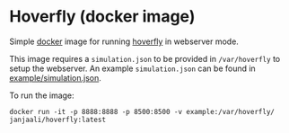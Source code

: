 # Hoverfly (docker image)

Simple [docker] image for running [hoverfly] in webserver mode.

This image requires a `simulation.json` to be provided in `/var/hoverfly` to setup the webserver. An example `simulation.json` can be found in [example/simulation.json](example/simulation.json).

To run the image:

```shell
docker run -it -p 8888:8888 -p 8500:8500 -v example:/var/hoverfly/ janjaali/hoverfly:latest
```

[docker]: https://www.docker.com
[hoverfly]: https://hoverfly.readthedocs.io/en/latest/
